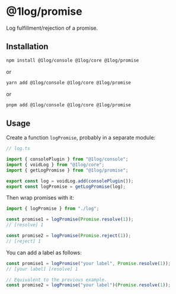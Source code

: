 # @1log/promise

Log fulfillment/rejection of a promise.

## Installation

```bash
npm install @1log/console @1log/core @1log/promise
```

or

```bash
yarn add @1log/console @1log/core @1log/promise
```

or

```bash
pnpm add @1log/console @1log/core @1log/promise
```

## Usage

Create a function `logPromise`, probably in a separate module:

```ts
// log.ts

import { consolePlugin } from "@1log/console";
import { voidLog } from "@1log/core";
import { getLogPromise } from "@1log/promise";

export const log = voidLog.add(consolePlugin());
export const logPromise = getLogPromise(log);
```

Then wrap promises with it:

```ts
import { logPromise } from "./log";

const promise1 = logPromise(Promise.resolve(1));
// [resolve] 1

const promise2 = logPromise(Promise.reject(1));
// [reject] 1
```

You can add a label as follows:

```ts
const promise1 = logPromise("your label", Promise.resolve(1));
// [your label] [resolve] 1

// Equivalent to the previous example.
const promise2 = logPromise("your label")(Promise.resolve(1));
```
